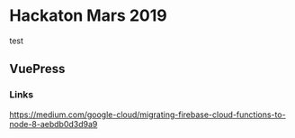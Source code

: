 # Hackaton Mars 2019
test

## VuePress

### Links
https://medium.com/google-cloud/migrating-firebase-cloud-functions-to-node-8-aebdb0d3d9a9
